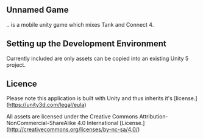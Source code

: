 ## Unnamed Game
.. is a mobile unity game which mixes Tank and Connect 4. 


## Setting up the Development Environment
Currently included are only assets can be copied into an existing Unity 5 project.


## Licence
Please note this application is built with Unity and thus inherits it's [license.] (https://unity3d.com/legal/eula)

All assets are licensed under the Creative Commons Attribution-NonCommercial-ShareAlike 4.0 International [License.] (http://creativecommons.org/licenses/by-nc-sa/4.0/)
